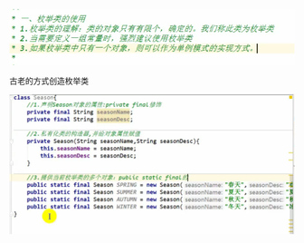 ![image-20210908211711012](枚举.assets/image-20210908211711012.png)





古老的方式创造枚举类

![image-20210908212336291](枚举.assets/image-20210908212336291.png)